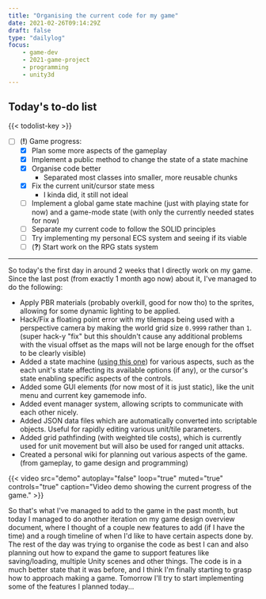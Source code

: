 ```yaml
---
title: "Organising the current code for my game"
date: 2021-02-26T09:14:29Z
draft: false
type: "dailylog"
focus: 
    - game-dev
    - 2021-game-project
    - programming
    - unity3d
---
```


## Today's to-do list

{{< todolist-key >}}

- [ ] (**!**) Game progress:
  - [x] Plan some more aspects of the gameplay
  - [x] Implement a public method to change the state of a state machine
  - [x] Organise code better
    - Separated most classes into smaller, more reusable chunks
  - [x] Fix the current unit/cursor state mess
    - I kinda did, it still not ideal
  - [ ] Implement a global game state machine (just with playing state for now) and a game-mode state (with only the currently needed states for now)
  - [ ] Separate my current code to follow the SOLID principles
  - [ ] Try implementing my personal ECS system and seeing if its viable
  - [ ] (**?**) Start work on the RPG stats system

----

So today's the first day in around 2 weeks that I directly work on my game. Since the last post (from exactly 1 month ago now) about it, I've managed to do the following:

- Apply PBR materials (probably overkill, good for now tho) to the sprites, allowing for some dynamic lighting to be applied.
- Hack/Fix a floating point error with my tilemaps being used with a perspective camera by making the world grid size `0.9999` rather than `1`. (super hack-y "fix" but this shouldn't cause any additional problems with the visual offset as the maps will not be large enough for the offset to be clearly visible)
- Added a state machine ([using this one](https://jacksondunstan.com/articles/3137)) for various aspects, such as the each unit's state affecting its available options (if any), or the cursor's state enabling specific aspects of the controls.
- Added some GUI elements (for now most of it is just static), like the unit menu and current key gamemode info.
- Added event manager system, allowing scripts to communicate with each other nicely.
- Added JSON data files which are automatically converted into scriptable objects. Useful for rapidly editing various unit/tile parameters.
- Added grid pathfinding (with weighted tile costs), which is currently used for unit movement but will also be used for ranged unit attacks.
- Created a personal wiki for planning out various aspects of the game. (from gameplay, to game design and programming)

{{< video src="demo" autoplay="false" loop="true" muted="true" controls="true" caption="Video demo showing the current progress of the game." >}}

So that's what I've managed to add to the game in the past month, but today I managed to do another iteration on my game design overview document, where I thought of a couple new features to add (if I have the time) and a rough timeline of when I'd like to have certain aspects done by. The rest of the day was trying to organise the code as best I can and also planning out how to expand the game to support features like saving/loading, multiple Unity scenes and other things. The code is in a much better state that it was before, and I think I'm finally starting to grasp how to approach making a game. Tomorrow I'll try to start implementing some of the features I planned today...
